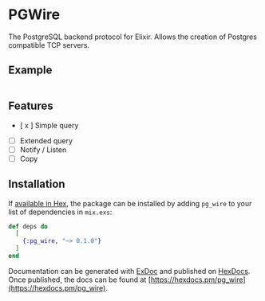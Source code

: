 # PGWire

The PostgreSQL backend protocol for Elixir. Allows the creation of Postgres compatible TCP servers.

## Example
```elixir

```
## Features
- [ x ] Simple query
- [ ] Extended query
- [ ] Notify / Listen
- [ ] Copy

## Installation

If [available in Hex](https://hex.pm/docs/publish), the package can be installed
by adding `pg_wire` to your list of dependencies in `mix.exs`:

```elixir
def deps do
  [
    {:pg_wire, "~> 0.1.0"}
  ]
end
```

Documentation can be generated with [ExDoc](https://github.com/elixir-lang/ex_doc)
and published on [HexDocs](https://hexdocs.pm). Once published, the docs can
be found at [https://hexdocs.pm/pg_wire](https://hexdocs.pm/pg_wire).
